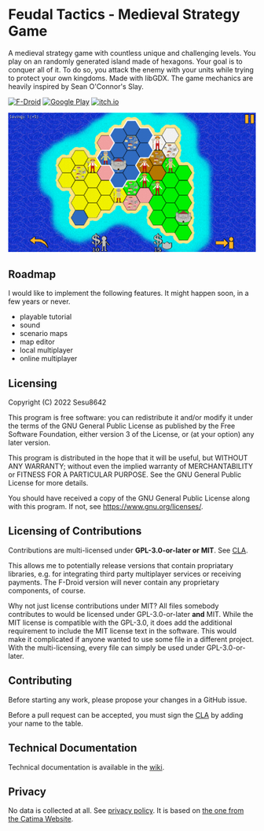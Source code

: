 # Feudal Tactics - Medieval Strategy Game

A medieval strategy game with countless unique and challenging levels. You play on an randomly generated island made of hexagons. Your goal is to conquer all of it. To do so, you attack the enemy with your units while trying to protect your own kingdoms. Made with libGDX. The game mechanics are heavily inspired by Sean O'Connor's Slay.

[![F-Droid](https://img.shields.io/f-droid/v/de.sesu8642.feudaltactics?&color=306bc0&logo=f-droid)](https://f-droid.org/en/packages/de.sesu8642.feudaltactics/)
[![Google Play](https://img.shields.io/static/v1?label=Google&message=Play&color=306bc0&logo=google-play)](https://play.google.com/store/apps/details?id=de.sesu8642.feudaltactics)
[![itch.io](https://img.shields.io/static/v1?label=itch.io&message=Feudal%20Tactics&color=306bc0&logo=itch.io)](https://sesu8642.itch.io/feudal-tactics)

![Ingame Screenshot](metadata/en-US/images/sevenInchScreenshots/1.png)

## Roadmap
I would like to implement the following features. It might happen soon, in a few years or never.
- playable tutorial
- sound
- scenario maps
- map editor
- local multiplayer
- online multiplayer

## Licensing

Copyright (C) 2022  Sesu8642

This program is free software: you can redistribute it and/or modify it under the terms of the GNU General Public License as published by the Free Software Foundation, either version 3 of the License, or (at your option) any later version.

This program is distributed in the hope that it will be useful, but WITHOUT ANY WARRANTY; without even the implied warranty of MERCHANTABILITY or FITNESS FOR A PARTICULAR PURPOSE.  See the GNU General Public License for more details.

You should have received a copy of the GNU General Public License along with this program.  If not, see <https://www.gnu.org/licenses/>.

## Licensing of Contributions
Contributions are multi-licensed under __GPL-3.0-or-later or MIT__. See [CLA](CLA.md).

This allows me to potentially release versions that contain propriatary libraries, e.g. for integrating third party multiplayer services or receiving payments. The F-Droid version will never contain any proprietary components, of course.

Why not just license contributions under MIT? All files somebody contributes to would be licensed under GPL-3.0-or-later __and__ MIT. While the MIT license is compatible with the GPL-3.0, it does add the additional requirement to include the MIT license text in the software. This would make it complicated if anyone wanted to use some file in a different project. With the multi-licensing, every file can simply be used under GPL-3.0-or-later.

## Contributing
Before starting any work, please propose your changes in a GitHub issue.

Before a pull request can be accepted, you must sign the [CLA](CLA.md) by adding your name to the table.

## Technical Documentation
Technical documentation is available in the [wiki](../../wiki).

## Privacy
No data is collected at all. See [privacy policy](https://raw.githubusercontent.com/Sesu8642/FeudalTactics/master/privacy_policy.txt). It is based on [the one from the Catima Website](https://github.com/CatimaLoyalty/Website/blob/master/_pages/privacy-policy.md).